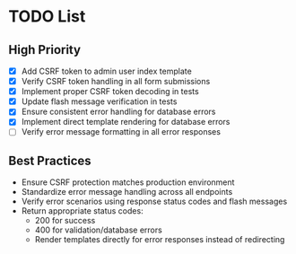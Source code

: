 # TODO List
## High Priority
- [x] Add CSRF token to admin user index template
- [x] Verify CSRF token handling in all form submissions
- [x] Implement proper CSRF token decoding in tests
- [x] Update flash message verification in tests
- [x] Ensure consistent error handling for database errors
- [x] Implement direct template rendering for database errors
- [ ] Verify error message formatting in all error responses

## Best Practices
- Ensure CSRF protection matches production environment
- Standardize error message handling across all endpoints
- Verify error scenarios using response status codes and flash messages
- Return appropriate status codes:
  - 200 for success
  - 400 for validation/database errors
  - Render templates directly for error responses instead of redirecting

